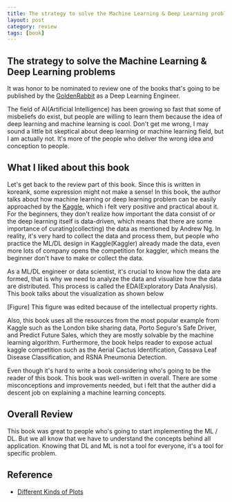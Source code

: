 ```yaml
---
title: The strategy to solve the Machine Learning & Deep Learning problems
layout: post
category: review
tags: [book]
---
```




## The strategy to solve the Machine Learning & Deep Learning problems

It was honor to be nominated to review one of the books that's going to be published by the [GoldenRabbit](https://goldenrabbit.co.kr/) as a Deep Learning Engineer.

The field of AI(Artificial Intelligence) has been growing so fast that some of misbeliefs do exist, but people are willing to learn them because the idea of deep learning and machine learning is cool. Don't get me wrong, I may sound a little bit skeptical about deep learning or machine learning field, but I am actually not. It's more of the people who deliver the wrong idea and conception to people.

## What I liked about this book

Let's get back to the review part of this book. Since this is written in koreank, some expression might not make a sense!
In this book, the author talks about how machine learning or deep learning problem can be easily approached by the [Kaggle](https://www.kaggle.com/), which i felt very positive and practical about it. For the beginners, they don't realize how important the data consist of or the deep learning itself is data-driven, which means that there are some importance of curating(collecting) the data as mentioned by Andrew Ng. In reality, it's very hard to collect the data and process them, but people who practice the ML/DL design in Kaggle(Kaggler) already made the data, even more lots of company opens the competition for kaggler, which means the beginner don't have to make or collect the data.

As a ML/DL engineer or data scientist, it's crucial to know how the data are formed, that is why we need to analyze the data and visualize how the data are distributed.
This process is called the EDA(Exploratory Data Analysis). This book talks about the visualization as shown below

[Figure]
This figure was edited because of the intellectual property rights.

Also, this book uses all the resources from the most popular example from Kaggle such as the London bike sharing data, Porto Seguro's Safe Driver, and Predict Future Sales, which they are mostly solvable by the machine learning algorithm. Furthermore, the book helps reader to expose actual kaggle competition such as the Aerial Cactus Identification, Cassava Leaf Disease Classification, and RSNA Pneumonia Detection.

Even though it's hard to write a book considering who's going to be the reader of this book. This book was well-written in overall. There are some misconceptions and improvements needed, but i felt that the auther did a descent job on explaining a machine learning concepts.

## Overall Review

This book was great to people who's going to start implementing the ML / DL. But we all know that we have to understand the concepts behind all application. Knowing that DL and ML is not a tool for everyone, it's a tool for specific problem.

## Reference

* [Different Kinds of Plots](https://github.com/sjang1594/principles_of_plotting_2020/blob/master/plot_types.pdf)
